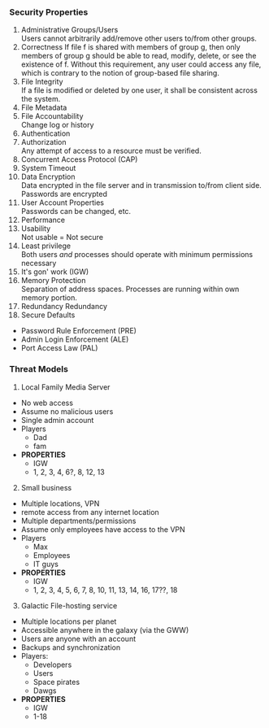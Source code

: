 ### Security Properties
1. Administrative Groups/Users  
  Users cannot arbitrarily add/remove other users to/from other groups.
2. Correctness
  If file f is shared with members of group g, then only members of group g should be able to read, modify, delete, or see the existence of f. Without this requirement, any user could access any file, which is contrary to the notion of group-based file sharing.
3. File Integrity  
  If a file is modified or deleted by one user, it shall be consistent across the system.
4. File Metadata
5. File Accountability  
  Change log or history
6. Authentication
7. Authorization  
  Any attempt of access to a resource must be verified.
8. Concurrent Access Protocol (CAP)
9. System Timeout
10. Data Encryption  
  Data encrypted in the file server and in transmission to/from client side. Passwords are encrypted
11. User Account Properties  
  Passwords can be changed, etc.
12. Performance
13. Usability  
  Not usable = Not secure
14. Least privilege  
  Both users _and_ processes should operate with minimum permissions necessary
15. It's gon' work (IGW)
16. Memory Protection  
  Separation of address spaces. Processes are running within own memory portion.
17. Redundancy Redundancy
18. Secure Defaults  
  - Password Rule Enforcement (PRE)
  - Admin Login Enforcement (ALE)
  - Port Access Law (PAL)
  

### Threat Models
1. Local Family Media Server  
  - No web access
  - Assume no malicious users
  - Single admin account
  - Players
    - Dad
    - fam
  - **PROPERTIES**
    - IGW
    - 1, 2, 3, 4, 6?, 8, 12, 13
2. Small business
  - Multiple locations, VPN
  - remote access from any internet location
  - Multiple departments/permissions
  - Assume only employees have access to the VPN
  - Players
    - Max
    - Employees
    - IT guys
  - **PROPERTIES**
    - IGW
    - 1, 2, 3, 4, 5, 6, 7, 8, 10, 11, 13, 14, 16, 17??, 18
3. Galactic File-hosting service
  - Multiple locations per planet
  - Accessible anywhere in the galaxy (via the GWW)
  - Users are anyone with an account
  - Backups and synchronization
  - Players:
    - Developers
    - Users
    - Space pirates
    - Dawgs
  - **PROPERTIES**
    - IGW
    - 1-18